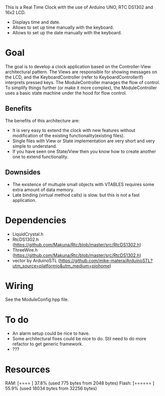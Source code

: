 
This is a Real Time Clock with the use of Arduino UNO, RTC DS1302 and 16x2 LCD.
- Displays time and date.
- Allows to set up time manually with the keyboard.
- Allows to set up the date manually with the keyboard.

# Goal

The goal is to develop a clock application based on the Controller-View architectural pattern.
The Views are responsible for showing messages on the LCD, and the KeyboardController (refer to KeyboardControllerIf) interprets pressed keys.
The ModuleController manages the flow of control. To simplify things further (or make it more complex),
the ModuleController uses a basic state machine under the hood for flow control.

## Benefits

The benefits of this architecture are:
- It is very easy to extend the clock with new features without modification of the existing functionality(existing files).
- Single files with View or State implementation are very short and very simple to understand.
- If you have seen one State/View then you know how to create another one to extend functionality.

## Downsides

- The existence of multuple small objects with VTABLES requires some extra amount of data memory.
- Late binding (virtual method calls) is slow. but this is not a fast application.

# Dependencies

- LiquidCrystal.h
- RtcDS1302.h (https://github.com/Makuna/Rtc/blob/master/src/RtcDS1302.h)
- ThreeWire.h (https://github.com/Makuna/Rtc/blob/master/src/RtcDS1302.h)
- vector by ArduinoSTL (https://github.com/mike-matera/ArduinoSTL?utm_source=platformio&utm_medium=piohome)

# Wiring

See the ModuleConfig.hpp file.

# To do

- An alarm setup could be nice to have.
- Some architectural fixes could be nice to do. Stil need to do more refactor to get generic framework.
- ???

# Resources

RAM:   [====      ]  37.8% (used 775 bytes from 2048 bytes)
Flash: [======    ]  55.9% (used 18034 bytes from 32256 bytes)


